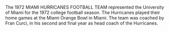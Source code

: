 The 1972 MIAMI HURRICANES FOOTBALL TEAM represented the University of Miami for the 1972 college football season. The Hurricanes played their home games at the Miami Orange Bowl in Miami. The team was coached by Fran Curci, in his second and final year as head coach of the Hurricanes.
